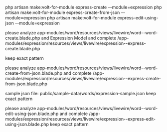 php artisan make:volt-for-module express-create --module=expression
php artisan make:volt-for-module express-create-from-json --module=expression
php artisan make:volt-for-module express-edit-using-json --module=expression


please analyze 
app-modules/word/resources/views/livewire/word--word-create.blade.php
and Expression Model and complete
/app-modules/expression/resources/views/livewire/expression--express-create.blade.php

keep exact pattern


please analyze 
app-modules/word/resources/views/livewire/word--word-create-from-json.blade.php
and complete
/app-modules/expression/resources/views/livewire/expression--express-create-from-json.blade.php

sample json file:
public/sample-data/words/expression-sample.json 
keep exact pattern





please analyze 
app-modules/word/resources/views/livewire/word--word-edit-using-json.blade.php
and complete
/app-modules/expression/resources/views/livewire/expression--express-edit-using-json.blade.php
keep exact pattern


